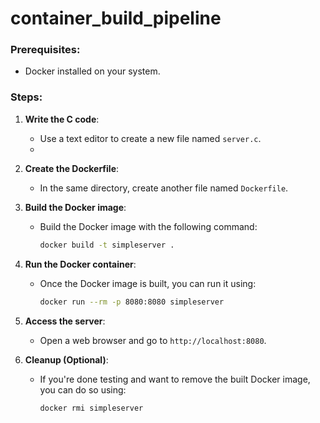 # container_build_pipeline

### Prerequisites:
- Docker installed on your system.

### Steps:

1. **Write the C code**:
   - Use a text editor to create a new file named `server.c`.
   - 

2. **Create the Dockerfile**:
   - In the same directory, create another file named `Dockerfile`.
   

3. **Build the Docker image**:
   - Build the Docker image with the following command:
     ```bash
     docker build -t simpleserver .
     ```

4. **Run the Docker container**:
   - Once the Docker image is built, you can run it using:
     ```bash
     docker run --rm -p 8080:8080 simpleserver
     ```

5. **Access the server**:
   - Open a web browser and go to `http://localhost:8080`.

6. **Cleanup (Optional)**:
   - If you're done testing and want to remove the built Docker image, you can do so using:
     ```bash
     docker rmi simpleserver
     ```

